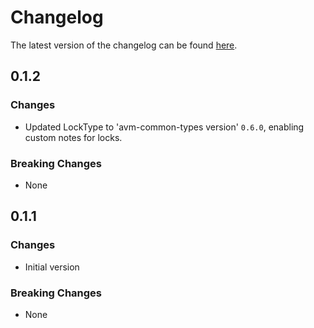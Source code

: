 # Changelog

The latest version of the changelog can be found [here](https://github.com/Azure/bicep-registry-modules/blob/main/avm/res/service-networking/traffic-controller/CHANGELOG.md).

## 0.1.2

### Changes

- Updated LockType to 'avm-common-types version' `0.6.0`, enabling custom notes for locks.

### Breaking Changes

- None

## 0.1.1

### Changes

- Initial version

### Breaking Changes

- None
